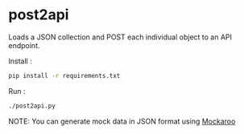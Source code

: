 # post2api
Loads a JSON collection and POST each individual object to an API endpoint.

Install :
```sh
pip install -r requirements.txt
```

Run :
```sh
./post2api.py
```

NOTE: You can generate mock data in JSON format using [Mockaroo](http://www.mockaroo.com)
